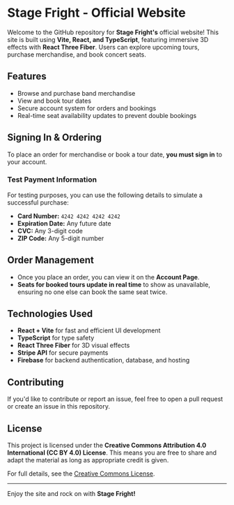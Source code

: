 # Stage Fright - Official Website

Welcome to the GitHub repository for **Stage Fright's** official website! This site is built using **Vite, React, and TypeScript**, featuring immersive 3D effects with **React Three Fiber**. Users can explore upcoming tours, purchase merchandise, and book concert seats.

## Features
- Browse and purchase band merchandise
- View and book tour dates
- Secure account system for orders and bookings
- Real-time seat availability updates to prevent double bookings

## Signing In & Ordering
To place an order for merchandise or book a tour date, **you must sign in** to your account.

### Test Payment Information
For testing purposes, you can use the following details to simulate a successful purchase:
- **Card Number:** `4242 4242 4242 4242`
- **Expiration Date:** Any future date
- **CVC:** Any 3-digit code
- **ZIP Code:** Any 5-digit number

## Order Management
- Once you place an order, you can view it on the **Account Page**.
- **Seats for booked tours update in real time** to show as unavailable, ensuring no one else can book the same seat twice.

## Technologies Used
- **React + Vite** for fast and efficient UI development
- **TypeScript** for type safety
- **React Three Fiber** for 3D visual effects
- **Stripe API** for secure payments
- **Firebase** for backend authentication, database, and hosting

## Contributing
If you'd like to contribute or report an issue, feel free to open a pull request or create an issue in this repository.

## License
This project is licensed under the **Creative Commons Attribution 4.0 International (CC BY 4.0) License**. This means you are free to share and adapt the material as long as appropriate credit is given.

For full details, see the [Creative Commons License](https://creativecommons.org/licenses/by/4.0/).

---
Enjoy the site and rock on with **Stage Fright!**

